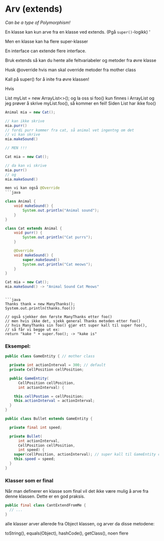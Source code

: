 # Arv (extends)

*Can be a type of Polymorphism!*

En klasse kan kun arve fra en klasse ved extends. (Pgå `super()`-logikk) '

Men en klasse kan ha flere super-klasser

En interface can extende flere interface.

Bruk extends så kan du hente alle feltvariabeler og metoder fra øvre klasse

Husk @override hvis man skal override metoder fra mother class

Kall på super() for å inite fra øvre klassen!

Hvis

  List<String> myList = new ArrayList<>();
  og la oss si foo() kun finnes i ArrayList
  og jeg prøver å skrive myList.foo(), så kommer en feil!
  Siden List har ikke foo()

```java
Animal mia = new Cat();

// kan ikke skrive
mia.purr() 
// fordi purr kommer fra cat, så animal vet ingentng om det
// vi kan skrive
mia.makeSound()

// MEN !!!

Cat mia = new Cat();

// da kan vi skrive
mia.purr() 
// og
mia.makeSound()

men vi kan også @Override
```java

class Animal {
    void makeSound() {
        System.out.println("Animal sound");
    }
}

class Cat extends Animal {
    void purr() {
        System.out.println("Cat purrs");
    }

    @Override
    void makeSound() {
        super.makeSound()
        System.out.println("Cat meows");
    }
}

Cat mia = new Cat();
mia.makeSound() -> "Animal Sound Cat Meows"
```


```

```java
Thanks thank = new ManyThanks();
System.out.println(thanks.foo())

// også sjekker den første ManyThanks etter foo()
// men hvis ikke det, sjekk general Thanks metoden etter foo()
// hvis ManyThanks sin foo() gjør ett super kall til super foo(),
// så får vi begge ut ex: 
return "kake " + super.foo(); -> "kake is"
```

### Eksempel:

```java 
public class GameEntity { // mother class

  private int actionInterval = 300; // default
  private CellPosition cellPosition;

  public GameEntity(
      CellPosition cellPosition,
      int actionInterval) {

    this.cellPostion = cellPosition;
    this.actionInterval = actionInterval;
  }
}

```
```java
public class Bullet extends GameEntity {

  private final int speed;

  private Bullet(
      int actionInterval,
      CellPosition cellPosition,
      int speed) {
    super(cellPosition, actionInterval); // super kall til GameEntity constructor
    this.speed = speed;
  }
}
```

### Klasser som er final

Når man definerer en klasse som final vil det ikke være mulig å arve fra denne klassen. Dette er en god praksis.

```java
public final class CantExtendFromMe {
  // ...
}
```
alle klasser arver allerede fra Object klassen, og arver da disse metodene:

toString(), equals(Object), hashCode(), getClass(), noen flere 
